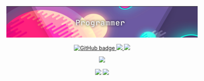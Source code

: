 
<img src="https://raw.githubusercontent.com/htmlcssphpjs/htmlcssphpjs/main/github-banner.png" />

<p align="center">
  <a href="https://github.com/vsecoder?tab=followers">
    <img src="https://img.shields.io/github/followers/vsecoder?label=Followers&logo=GitHub&style=for-the-badge" alt="GitHub badge" />
  </a>
  <a href="https://discord.gg/D6nqPnjk">
    <img src="https://img.shields.io/discord/833380546574811166?logo=discord&style=for-the-badge" />
  </a>
  <a href="https://github.com/htmlcssphpjs/htmlcssphpjs/blob/main/projects.md">
    <img src="https://img.shields.io/badge/Projects-17-blue?style=for-the-badge&logo=appveyor" />
  </a>
</p>
<p align="center">
  <a href="https://wakatime.com/@vsecoder">
    <img src="https://wakatime.com/badge/user/17993a3c-e23b-43ce-a9c6-84b6248d1411.svg" />
  </a>
</p>

<p align="center">
  <img width="48%" src="https://github-readme-stats.vercel.app/api?username=vsecoder&show_icons=true&theme=tokyonight" />
  <img width="48%" src="https://github-readme-streak-stats.herokuapp.com/?user=vsecoder&theme=tokyonight" />
</p>

